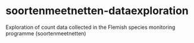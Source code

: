 # soortenmeetnetten-dataexploration
Exploration of count data collected in the Flemish species monitoring programme (soortenmeetnetten)
